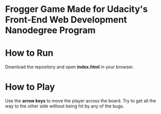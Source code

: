 Frogger Game Made for Udacity's Front-End Web Development Nanodegree Program 
===============================

How to Run
===========
Download the repository and open **index.html** in your browser.


How to Play
===========
Use the **arrow keys** to move the player across the board. Try to get all the way to the other side without being hit by any of the bugs.
